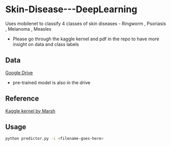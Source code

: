 # Skin-Disease---DeepLearning
Uses mobilenet to classify 4 classes of skin diseases - Ringworm , Psoriasis , Melanoma , Measles
+ Please go through the kaggle kernel and pdf in the repo to have more insight on data and class labels

## Data
[Google Drive](https://drive.google.com/drive/folders/1d0VFRmCyagA88sukt77UckpqJ0IM2ULP?usp=sharing)
+ pre-trained model is also in the drive 

## Reference
[Kaggle kernel by Marsh](https://www.kaggle.com/vbookshelf/skin-lesion-analyzer-tensorflow-js-web-app)

## Usage
```bash
python predictor.py -i <filename-goes-here>
```
